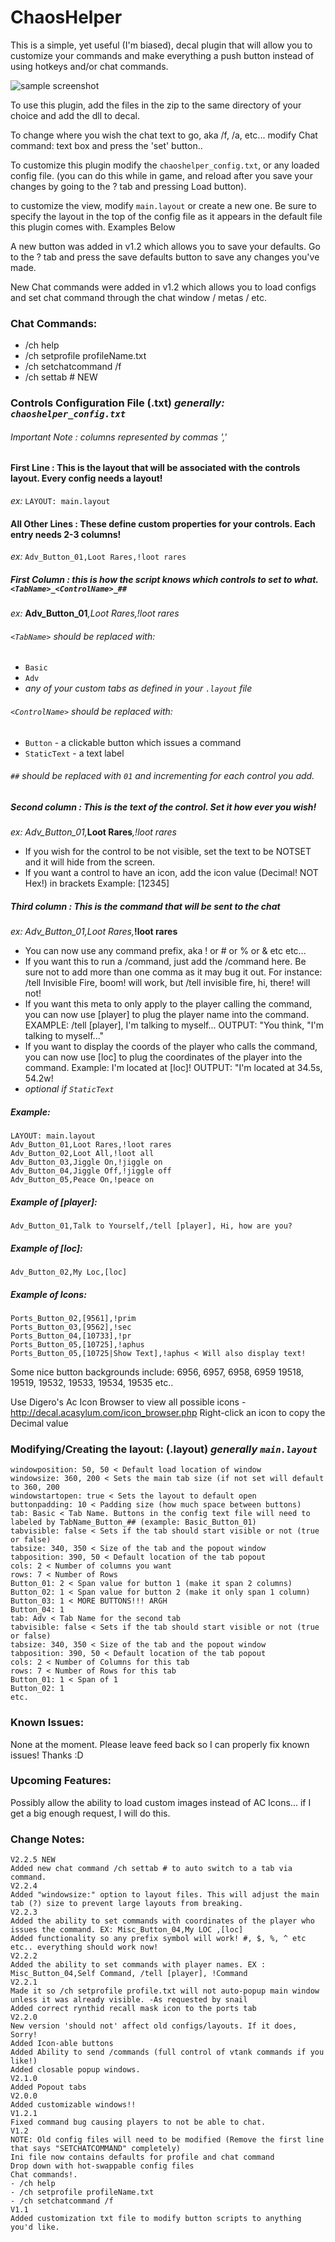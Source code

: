 # ChaosHelper

This is a simple, yet useful (I'm biased), decal plugin that will allow you to customize your commands and make everything a push button instead of using hotkeys and/or chat commands.

![sample screenshot](ChaosHelper.png)

To use this plugin, add the files in the zip to the same directory of your choice and add the dll to decal.

To change where you wish the chat text to go, aka /f, /a, etc... modify Chat command: text box and press the 'set' button..

To customize this plugin modify the `chaoshelper_config.txt`, or any loaded config file. (you can do this while in game, and reload after you save your changes by going to the ? tab and pressing Load button).

to customize the view, modify `main.layout` or create a new one. Be sure to specify the layout in the top of the config file as it appears in the default file this plugin comes with. Examples Below

A new button was added in v1.2 which allows you to save your defaults. Go to the ? tab and press the save defaults button to save any changes you've made.

New Chat commands were added in v1.2 which allows you to load configs and set chat command through the chat window / metas / etc.
### Chat Commands:
- /ch help
- /ch setprofile profileName.txt
- /ch setchatcommand /f
- /ch settab # NEW

### Controls Configuration File (.txt) _generally: `chaoshelper_config.txt`_

###### Important Note : columns represented by commas ','

#### First Line : This is the layout that will be associated with the controls layout. Every config needs a layout!

_ex:_ `LAYOUT: main.layout`

#### All Other Lines : These define custom properties for your controls. Each entry needs 2-3 columns!

_ex:_ `Adv_Button_01,Loot Rares,!loot rares`

##### First Column : this is how the script knows which controls to set to what. `<TabName>_<ControlName>_##`

_ex:_ **Adv\_Button\_01**_,Loot Rares,!loot rares_

###### `<TabName>` should be replaced with:
- `Basic`
- `Adv`
- _any of your custom tabs as defined in your `.layout` file_
  
###### `<ControlName>` should be replaced with:
  - `Button` - a clickable button which issues a command
  - `StaticText` - a text label

###### `##` should be replaced with `01` and incrementing for each control you add.
  
##### Second column : This is the text of the control. Set it how ever you wish!

_ex:_ _Adv\_Button\_01,_**Loot Rares**_,!loot rares_
  
- If you wish for the control to be not visible, set the text to be NOTSET and it will hide from the screen.  
- If you want a control to have an icon, add the icon value (Decimal! NOT Hex!) in brackets Example: [12345]
  
##### Third column : This is the command that will be sent to the chat

_ex:_ _Adv\_Button\_01,Loot Rares,_**!loot rares**
  
- You can now use any command prefix, aka ! or # or % or & etc etc...  
- If you want this to run a /command, just add the /command here. Be sure not to add more than one comma as it may bug it out. For instance: /tell Invisible Fire, boom! will work, but /tell invisible fire, hi, there! will not!  
- If you want this meta to only apply to the player calling the command, you can now use [player] to plug the player name into the command. EXAMPLE: /tell [player], I'm talking to myself... OUTPUT: "You think, "I'm talking to myself..."
- If you want to display the coords of the player who calls the command, you can now use [loc] to plug the coordinates of the player into the command. Example: I'm located at [loc]! OUTPUT: "I'm located at 34.5s, 54.2w!
- _optional if `StaticText`_

##### Example:
```
LAYOUT: main.layout
Adv_Button_01,Loot Rares,!loot rares
Adv_Button_02,Loot All,!loot all
Adv_Button_03,Jiggle On,!jiggle on
Adv_Button_04,Jiggle Off,!jiggle off
Adv_Button_05,Peace On,!peace on
```

##### Example of [player]:
```
Adv_Button_01,Talk to Yourself,/tell [player], Hi, how are you?
```

##### Example of [loc]:
```
Adv_Button_02,My Loc,[loc]
```

##### Example of Icons:
```
Ports_Button_02,[9561],!prim
Ports_Button_03,[9562],!sec
Ports_Button_04,[10733],!pr
Ports_Button_05,[10725],!aphus
Ports_Button_05,[10725|Show Text],!aphus < Will also display text!
```

Some nice button backgrounds include:
6956, 6957, 6958, 6959
19518, 19519, 19532, 19533, 19534, 19535
etc..

Use Digero's Ac Icon Browser to view all possible icons - http://decal.acasylum.com/icon_browser.php
Right-click an icon to copy the Decimal value

### Modifying/Creating the layout: (.layout) _generally `main.layout`_
```
windowposition: 50, 50 < Default load location of window
windowsize: 360, 200 < Sets the main tab size (if not set will default to 360, 200
windowstartopen: true < Sets the layout to default open
buttonpadding: 10 < Padding size (how much space between buttons)
tab: Basic < Tab Name. Buttons in the config text file will need to labeled by TabName_Button_## (example: Basic_Button_01)
tabvisible: false < Sets if the tab should start visible or not (true or false)
tabsize: 340, 350 < Size of the tab and the popout window
tabposition: 390, 50 < Default location of the tab popout
cols: 2 < Number of columns you want
rows: 7 < Number of Rows
Button_01: 2 < Span value for button 1 (make it span 2 columns)
Button_02: 1 < Span value for button 2 (make it only span 1 column)
Button_03: 1 < MORE BUTTONS!!! ARGH
Button_04: 1
tab: Adv < Tab Name for the second tab
tabvisible: false < Sets if the tab should start visible or not (true or false)
tabsize: 340, 350 < Size of the tab and the popout window
tabposition: 390, 50 < Default location of the tab popout
cols: 2 < Number of Columns for this tab
rows: 7 < Number of Rows for this tab
Button_01: 1 < Span of 1
Button_02: 1
etc.
```

### Known Issues:
None at the moment. Please leave feed back so I can properly fix known issues! Thanks :D

### Upcoming Features:
Possibly allow the ability to load custom images instead of AC Icons... if I get a big enough request, I will do this.

### Change Notes:
```
V2.2.5 NEW
Added new chat command /ch settab # to auto switch to a tab via command.
V2.2.4
Added "windowsize:" option to layout files. This will adjust the main tab (?) size to prevent large layouts from breaking.
V2.2.3
Added the ability to set commands with coordinates of the player who issues the command. EX: Misc_Button_04,My LOC ,[loc]
Added functionality so any prefix symbol will work! #, $, %, ^ etc etc.. everything should work now!
V2.2.2
Added the ability to set commands with player names. EX : Misc_Button_04,Self Command, /tell [player], !Command
V2.2.1
Made it so /ch setprofile profile.txt will not auto-popup main window unless it was already visible. -As requested by snail
Added correct rynthid recall mask icon to the ports tab
V2.2.0
New version 'should not' affect old configs/layouts. If it does, Sorry!
Added Icon-able buttons
Added Ability to send /commands (full control of vtank commands if you like!)
Added closable popup windows.
V2.1.0
Added Popout tabs
V2.0.0
Added customizable windows!!
V1.2.1
Fixed command bug causing players to not be able to chat.
V1.2
NOTE: Old config files will need to be modified (Remove the first line that says "SETCHATCOMMAND" completely)
Ini file now contains defaults for profile and chat command
Drop down with hot-swappable config files
Chat commands!.
- /ch help
- /ch setprofile profileName.txt
- /ch setchatcommand /f
V1.1
Added customization txt file to modify button scripts to anything you'd like.
```
